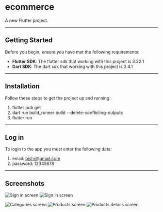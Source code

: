 # ecommerce

A new Flutter project.
*********************************************************************************
## Getting Started

Before you begin, ensure you have met the following requirements:
- **Flutter SDK**: The flutter sdk that working with this project is 3.22.1
- **Dart SDK**: The dart sdk that working with this project is 3.4.1
*********************************************************************************
## Installation

Follow these steps to get the project up and running:
1. flutter pub get
2. dart run build_runner build --delete-conflicting-outputs
3. flutter run
*********************************************************************************
## Log in

To login to the app you must enter the following data:
1. email: bishr@gmail.com
2. password: 12345678
*********************************************************************************

## Screenshots

![Sign in screen](screenshots/SignInScreen1.png)
![Sign in screen](screenshots/SignInScreen2.png)

![Categories screen](screenshots/CategoriesScreen.png)
![Products screen](screenshots/ProductsScreen.png)
![Products details screen](screenshots/ProductDeatilsScreen.png)
